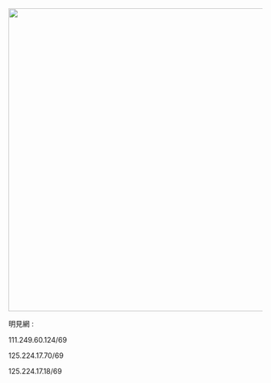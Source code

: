 <div align="center"><img src="/img-2/swspip.jpg" width=600></div><p>

明見網 :<P><P>
111.249.60.124/69<p>
125.224.17.70/69<p>
125.224.17.18/69<p>
  
